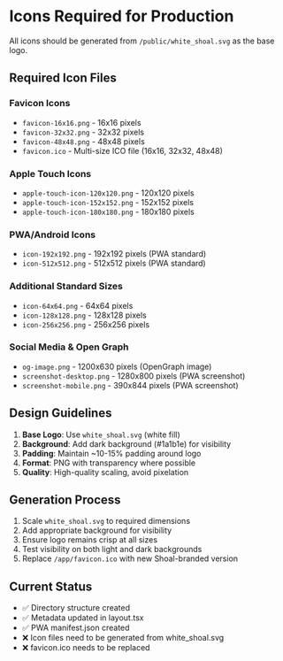 # Icons Required for Production

All icons should be generated from `/public/white_shoal.svg` as the base logo.

## Required Icon Files

### Favicon Icons
- `favicon-16x16.png` - 16x16 pixels
- `favicon-32x32.png` - 32x32 pixels  
- `favicon-48x48.png` - 48x48 pixels
- `favicon.ico` - Multi-size ICO file (16x16, 32x32, 48x48)

### Apple Touch Icons
- `apple-touch-icon-120x120.png` - 120x120 pixels
- `apple-touch-icon-152x152.png` - 152x152 pixels
- `apple-touch-icon-180x180.png` - 180x180 pixels

### PWA/Android Icons
- `icon-192x192.png` - 192x192 pixels (PWA standard)
- `icon-512x512.png` - 512x512 pixels (PWA standard)

### Additional Standard Sizes
- `icon-64x64.png` - 64x64 pixels
- `icon-128x128.png` - 128x128 pixels
- `icon-256x256.png` - 256x256 pixels

### Social Media & Open Graph
- `og-image.png` - 1200x630 pixels (OpenGraph image)
- `screenshot-desktop.png` - 1280x800 pixels (PWA screenshot)
- `screenshot-mobile.png` - 390x844 pixels (PWA screenshot)

## Design Guidelines

1. **Base Logo**: Use `white_shoal.svg` (white fill)
2. **Background**: Add dark background (#1a1b1e) for visibility
3. **Padding**: Maintain ~10-15% padding around logo
4. **Format**: PNG with transparency where possible
5. **Quality**: High-quality scaling, avoid pixelation

## Generation Process

1. Scale `white_shoal.svg` to required dimensions
2. Add appropriate background for visibility
3. Ensure logo remains crisp at all sizes
4. Test visibility on both light and dark backgrounds
5. Replace `/app/favicon.ico` with new Shoal-branded version

## Current Status
- ✅ Directory structure created
- ✅ Metadata updated in layout.tsx
- ✅ PWA manifest.json created
- ❌ Icon files need to be generated from white_shoal.svg
- ❌ favicon.ico needs to be replaced